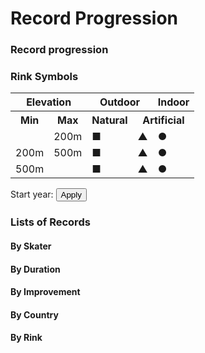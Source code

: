 # Record Progression

<div id = "navigation"></div>

### Record progression

<div id = "record_table"></div>

### Rink Symbols
<table id = "rink_type">
<tr><th colspan = 2>Elevation</th>
    <th colspan = 2>Outdoor</th>
    <th>Indoor</th></tr>
<tr><th>Min</th>
    <th>Max</th>
    <th>Natural</th>
    <th colspan = 2>Artificial</th></tr>
<tr class = 'low'>
    <td></td>
    <td>200m</td>
    <td class = 'symbol'>&#x25A0;</td>
    <td class = 'symbol'>&#x25B2;</td>
    <td class = 'symbol'>&#x25CF;</td></tr>
<tr class = 'middle'>
    <td>200m</td>
    <td>500m</td>
    <td class = 'symbol'>&#x25A0;</td>
    <td class = 'symbol'>&#x25B2;</td>
    <td class = 'symbol'>&#x25CF;</td></tr>
<tr class = 'high'>
    <td>500m</td>
    <td></td>
    <td class = 'symbol'>&#x25A0;</td>
    <td class = 'symbol'>&#x25B2;</td>
    <td class = 'symbol'>&#x25CF;</td></tr>
</table>

<canvas id = "record_chart"></canvas>

Start year: <span id = 'start_year_span'></span>
<button type = 'button' onclick = 'load_chart ()'>Apply</button>

<h3 class = "records-header">Lists of Records</h3>

<div class = "number-of-records">

<section>
<h4> By Skater </h4>
<div id = "skater_count" class = "padded"></div>
</section>

<section>
<h4> By Duration </h4>
<div id = "duration_count" class = "padded"></div>
</section>

<section>
<h4> By Improvement </h4>
<div id = "improvement_count" class = "padded"></div>
</section>

<section>
<h4> By Country </h4>
<div id = "country_count" class = "padded"></div>
</section>

<section>
<h4> By Rink </h4>
<div id = "rink_count" class = "padded"></div>
</section>
</div>
